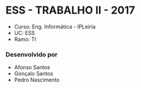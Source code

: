 # ESS - TRABALHO II - 2017 #

* Curso: Eng. Informática - IPLeiria
* UC: ESS
* Ramo: TI


### Desenvolvido por ### 
* Afonso Santos
* Gonçalo Santos
* Pedro Nascimento